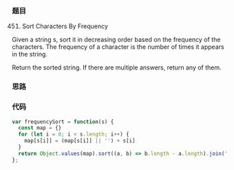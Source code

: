 ### 题目
451. Sort Characters By Frequency

Given a string s, sort it in decreasing order based on the frequency of the characters. The frequency of a character is the number of times it appears in the string.

Return the sorted string. If there are multiple answers, return any of them.

### 思路

### 代码
```javascript
var frequencySort = function(s) {
  const map = {}
  for (let i = 0; i < s.length; i++) {
    map[s[i]] = (map[s[i]] || '') + s[i]
  }
  return Object.values(map).sort((a, b) => b.length - a.length).join('')
};
```
